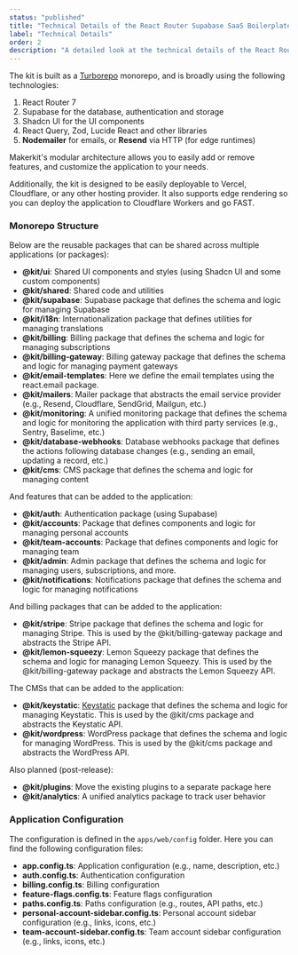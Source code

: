 ```yaml
---
status: "published"
title: "Technical Details of the React Router Supabase SaaS Boilerplate"
label: "Technical Details"
order: 2
description: "A detailed look at the technical details of the React Router Supabase SaaS Kit."
---
```


The kit is built as a [Turborepo](https://turbo.build) monorepo, and is broadly using the following technologies:

1. React Router 7
2. Supabase for the database, authentication and storage
3. Shadcn UI for the UI components
4. React Query, Zod, Lucide React and other libraries
5. **Nodemailer** for emails, or **Resend** via HTTP (for edge runtimes)

Makerkit's modular architecture allows you to easily add or remove features, and customize the application to your needs.

Additionally, the kit is designed to be easily deployable to Vercel, Cloudflare, or any other hosting provider. It also supports edge rendering so you can deploy the application to Cloudflare Workers and go FAST.

### Monorepo Structure

Below are the reusable packages that can be shared across multiple applications (or packages):

- **@kit/ui**: Shared UI components and styles (using Shadcn UI and some custom components)
- **@kit/shared**: Shared code and utilities
- **@kit/supabase**: Supabase package that defines the schema and logic for managing Supabase
- **@kit/i18n**: Internationalization package that defines utilities for managing translations
- **@kit/billing**: Billing package that defines the schema and logic for managing subscriptions
- **@kit/billing-gateway**: Billing gateway package that defines the schema and logic for managing payment gateways
- **@kit/email-templates**: Here we define the email templates using the react.email package.
- **@kit/mailers**: Mailer package that abstracts the email service provider (e.g., Resend, Cloudflare, SendGrid, Mailgun, etc.)
- **@kit/monitoring**: A unified monitoring package that defines the schema and logic for monitoring the application with third party services (e.g., Sentry, Baselime, etc.)
- **@kit/database-webhooks**: Database webhooks package that defines the actions following database changes (e.g., sending an email, updating a record, etc.)
- **@kit/cms**: CMS package that defines the schema and logic for managing content

And features that can be added to the application:

- **@kit/auth**: Authentication package (using Supabase)
- **@kit/accounts**: Package that defines components and logic for managing personal accounts
- **@kit/team-accounts**: Package that defines components and logic for managing team
- **@kit/admin**: Admin package that defines the schema and logic for managing users, subscriptions, and more.
- **@kit/notifications**: Notifications package that defines the schema and logic for managing notifications

And billing packages that can be added to the application:

- **@kit/stripe**: Stripe package that defines the schema and logic for managing Stripe. This is used by the @kit/billing-gateway package and abstracts the Stripe API.
- **@kit/lemon-squeezy**: Lemon Squeezy package that defines the schema and logic for managing Lemon Squeezy. This is used by the @kit/billing-gateway package and abstracts the Lemon Squeezy API.

The CMSs that can be added to the application:

- **@kit/keystatic**: [Keystatic](https://keystatic.com/) package that defines the schema and logic for managing Keystatic. This is used by the @kit/cms package and abstracts the Keystatic API.
- **@kit/wordpress**:  WordPress package that defines the schema and logic for managing WordPress. This is used by the @kit/cms package and abstracts the WordPress API.

Also planned (post-release):

- **@kit/plugins**: Move the existing plugins to a separate package here
- **@kit/analytics**: A unified analytics package to track user behavior

### Application Configuration

The configuration is defined in the `apps/web/config` folder. Here you can find the following configuration files:

- **app.config.ts**: Application configuration (e.g., name, description, etc.)
- **auth.config.ts**: Authentication configuration
- **billing.config.ts**: Billing configuration
- **feature-flags.config.ts**: Feature flags configuration
- **paths.config.ts**: Paths configuration (e.g., routes, API paths, etc.)
- **personal-account-sidebar.config.ts**: Personal account sidebar configuration (e.g., links, icons, etc.)
- **team-account-sidebar.config.ts**: Team account sidebar configuration (e.g., links, icons, etc.)
